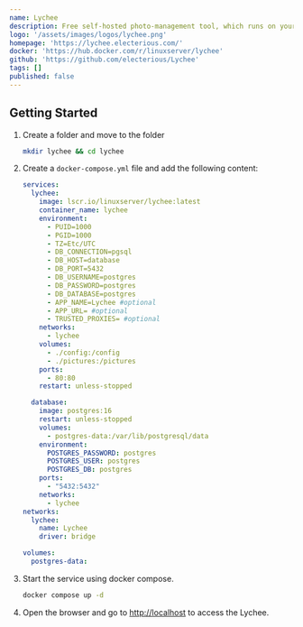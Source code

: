 ```yaml
---
name: Lychee
description: Free self-hosted photo-management tool, which runs on your server or web-space
logo: '/assets/images/logos/lychee.png'
homepage: 'https://lychee.electerious.com/'
docker: 'https://hub.docker.com/r/linuxserver/lychee'
github: 'https://github.com/electerious/Lychee'
tags: []
published: false
---
```


## Getting Started

1. Create a folder and move to the folder
    ```bash
    mkdir lychee && cd lychee
    ```
2. Create a `docker-compose.yml` file and add the following content:
    ```yaml
    services:
      lychee:
        image: lscr.io/linuxserver/lychee:latest
        container_name: lychee
        environment:
          - PUID=1000
          - PGID=1000
          - TZ=Etc/UTC
          - DB_CONNECTION=pgsql
          - DB_HOST=database
          - DB_PORT=5432
          - DB_USERNAME=postgres
          - DB_PASSWORD=postgres
          - DB_DATABASE=postgres
          - APP_NAME=Lychee #optional
          - APP_URL= #optional
          - TRUSTED_PROXIES= #optional
        networks:
          - lychee
        volumes:
          - ./config:/config
          - ./pictures:/pictures
        ports:
          - 80:80
        restart: unless-stopped

      database:
        image: postgres:16
        restart: unless-stopped
        volumes:
          - postgres-data:/var/lib/postgresql/data
        environment:
          POSTGRES_PASSWORD: postgres
          POSTGRES_USER: postgres
          POSTGRES_DB: postgres
        ports:
          - "5432:5432"
        networks:
          - lychee
    networks:
      lychee:
        name: Lychee
        driver: bridge

    volumes:
      postgres-data:
    ```
3. Start the service using docker compose.
    ```bash
    docker compose up -d
    ```
4. Open the browser and go to [http://localhost](http://localhost) to access the Lychee.
